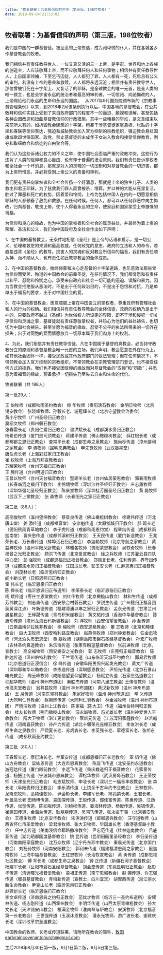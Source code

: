 ```yaml
---
title: "牧者联署：为基督信仰的声明（第三版，198位牧者）"
date: 2018-09-04T21:53:03
---
```


## 牧者联署：为基督信仰的声明（第三版，198位牧者）


我们是中国的一群基督徒，被至高的上帝拣选，成为祂卑微的仆人，并在各城各乡作基督教会的牧者。

我们相信并有责任教导世人，一位又真又活的三一上帝，是宇宙、世界和地上各族的创造主，人应该敬拜上帝，而不应敬拜任何人和任何事物；相信并有责任教导世人，上自国家领袖，下至乞丐囚徒，人人都犯了罪，人人都有一死，死后且有公义的审判，若没有上帝的恩典和救赎，人人都将永远沉沦；相信并有责任教导世人，那位曾被钉死在十字架上、又复活了的耶稣，是全球教会的唯一元首，是全人类的唯一救主，也是全宇宙永远的统治者和最高的审判者，一切信祂、向祂悔改的人，上帝赐给他们永远的生命和永远的国度。
 
从2017年9月国务院颁布新的《宗教事务管理条例》以来，到2018年2月该条例执行以后，中国各地的基督教会，在公共敬拜和信仰实践上受到了来自政府部门的程度不一的逼迫、藐视和误解，甚至包括各种企图改造和扭曲基督教信仰的行政措施。其中一些粗暴的举动，是文革结束以来前所未有的。如拆毁教会建筑的十字架，粗暴干涉基督徒家庭悬挂、张贴的十字架和春联等信仰表达，强迫和威胁教会加入官方控制的宗教组织，强迫教会悬挂国旗或歌颂世俗国家、政党，禁止基督徒的未成年子女进入教会和接受信仰教育，剥夺和取缔教会和信徒的自由聚会等。

我们认为这些诉诸公权力的不义之举，使中国社会面临严重的政教冲突。这些行为违背了人类的信仰和良心自由、也有悖于普遍的法治原则。我们有责任告诉掌权者和全社会一个坏消息，那就是对人的灵魂的一切压制和对基督教会的一切迫害，都为上帝所憎恶，并必将受到上帝公义的责备和审判。

我们更有责任向掌权者和全社会传扬一个好消息，那就是上帝的独生儿子、人类的救主和君王耶稣，为了拯救我们罪人而曾被杀，埋葬，并以神的大能从死里复活，胜过了罪恶和死亡的权势。因着爱和怜悯，上帝为包括中国人在内的一切愿意相信耶稣的人都预备了赦免和救恩。在任何时候，任何人，都可以从任何罪恶中向主悔改，归向基督，敬畏上帝，使个人得着永远的生命，使家庭和国家蒙受上帝慷慨的祝福。

为信仰和良心的缘故，也为中国的掌权者和全社会的属灵益处，并最终为着上帝的荣耀、圣洁和公义，我们向中国政府及全社会作出如下声明：

1、在中国的基督教会，无条件地相信《圣经》是上帝的话语和启示，是一切公义、伦理和救恩的来源和最高权威。任何政党的意志、政府的立法和人的命令，若直接违背《圣经》的教导，损害人的灵魂和反对教会所信仰的福音，我们有责任顺从神、而不顺从人，也有责任如此教导教会的全体成员。

2、在中国的基督教会，始终仰慕和决心走基督的十字架道路，也乐意效法那些曾为信仰而受苦、殉道的中国教会的前辈圣徒，在任何情况下，我们都情愿和有责任以和平、忍耐和怜悯之心，承受来自政府和社会一切可能的逼迫、误解和暴力。因为当教会拒绝服从恶法时，不是出于任何政治目的，不是出于怨恨和对抗，乃是单单出于福音的要求，出于对中国社会的爱。

3、在中国的基督教会，愿意顺服上帝在中国设立的掌权者，尊重政府有管理社会和人的行为的权柄。我们相信并有责任教导教会的全体信徒，政府的权柄乃是出于神的，只要政府不越过《圣经》为世俗权力所设定的界限，即不干涉和侵犯一切关乎信仰和灵魂之事，基督徒就有责任尊敬掌权者，并热心为他们的益处祷告，也切切为中国社会祷告。甚至甘愿为福音的缘故，忍受不公平的执法所带来的一切外在损失；出于对同胞的爱而情愿放弃一切原本属于我们肉身上的权利。

4、为此，我们相信并有责任教导信徒，凡在中国属于基督的真教会，必当持守政教分立的原则和基督是教会唯一元首的立场。我们声明，教会愿意在外在行为上，如其他社会团体一样，接受民政或其他政府部门的依法管理；但在任何情况下，不带领教会加入官方控制的宗教组织，不带领教会在宗教管理部门登记，也不接受任何方式的挂靠。我们也不接受因信仰的缘故而对基督教会的“取缔”和“罚款”；并愿意为着福音的缘故，预备承担一切损失乃至失去自由和生命的代价。



牧者联署（共 198人）

第一批29人：

王  怡牧师（成都秋雨圣约教会）
仰  华牧师（贵阳活石教会）
金明日牧师（北京锡安教会）
张晓峰牧师、孙毅长老、游冠辉长老（北京守望教会治委会）                     
黄小宁牧师（广州圣经归正教会）    
窦绍文牧师（郑州磐石教会）        
张春雷长老（贵阳仁爱归正教会）
温洪斌长老（成都溪水旁归正教会）      
杨希伯传道（厦门巡司顶教会）
蒋建平传道（佛山橄榄树教会）
薛红根长老（成都郫都主恩归正教会）
查常平长老（成都生命之泉教会）
施尚标传道（漳州腓利之家教会）
李  涛牧师（昆明恩典教会）
申先锋牧师（武汉晨星堂）      
唐伯虎长老（上海彩虹家归正教会）  
崔  权牧师（上海万邦宣教教会）   
苏耀荣牧师（台州天福归正教会）    
王  腾传道（台州明道归正教会）   
王昌以牧师（台州天台福音教会）
暨建羊长老（台州仙居蒙恩教会）
郭春雨牧师（长春临河之福归正教会）
李怜悯牧师（深圳沙井圣经归正教会）
庄志勇牧师（深圳华强北圣经归正教会）
陈景堂牧师（深圳桂芳园圣经归正教会）
黄  磊牧师（武汉下上堂教会）
张  勇牧师（长春阳光之家归正教会）


第二批（86人）：

高丽俊牧师（温州望坤教会）
蔡景良传道（佛山橄榄树教会）
徐建伟传道（河北唐山堂）
姜  添传道（成都福音堂）
安彦魁传道（太原郇城归正教会）
郝  鸣长老（德阳秋雨青草地教会）
李子虎传道（成都秋雨恩约堂）
程章纯传道（成都秋雨迦南堂）
曹庆恩传道（成都邻溪树归正教会）
王天民传道（厦门新造教会）
王兆荣长老、万长春传道（蚌埠活石归正教会）
李迦勒牧师（北京导航之家教会）
黄益梓牧师（温州平阳凤卧教会）
林雅各牧师（贵阳蒙恩教会）
吴轶奇牧师（长春福音之光归正教会）
顾洪飞传道（北京爱宣教会）
徐之兵牧师（江苏灌云县四队中心堂）
彭  强牧师（成都恩福归正福音教会）
郑照北长老、任利传道、界守团传道（成都溪水旁归正福音教会）
江国成长老、彭玉安长老（仁寿恩惠归正福音教会）
刘茂林长老（临沂恩约归正教会）     
阎小新长老（日照恩照归正教会 ）    
霍  伟长老（临沂恩泉归正教会）     
陈  舜长老（临沂恩源归正布道所）
李荣泰长老（临沂恩临归正教会）     
杨  斌传道（枣庄主恩堂教会）
刘红伟牧师（北京橄榄山教会）
林和生传道（成都芳邻教会）
刘志勇传道（西安祭台村磐石教会）
罗锐生传道（广州穗归正福音团契黄深江点）
叶新德传道（福建漳浦以琳之家归正教会）
孟永光传道（甘肃兰州晨星教会）
王梓晟传道（青岛积米崖教会）
黄文祐传道（香港中华基督教会）
陈惠珍传道（漳州龙海石码新城教会）
刘  洋牧师（西安信望爱教会）
孙  超传道（云南曲靖非拉铁非教会）
徐  梅牧师（西安恩泉教会）
董  志牧师（北京和睦佳教会）
巨大卫牧师（西安哈利路亚教会）
赵燕伟牧师（郑州钟爱教会）
任金彪牧师（河北泊头市宏恩堂）
黄  磊牧师（湖南岳阳市磐石圣经基督教会）
孙宏广牧师（吉林圣约真道教会）
朱乐海传道（张家界盼望基督教会）
张前进牧师（北京，宣教士）
高全福牧师（西安锡安之光教会）
郭  志牧师（东莞归正福音教会）
陈胜达传道（温州伯特利教会）
王兰青传道（山东临沂天城圣约教会）
郭易君牧师（北京恩道归正浸信会）
徐  峰传道（安徽阜阳男照兴起发光教会）
黄文广传道（深圳耶和华以勒教会）
李拣选传道（深圳感恩教会）
尹旭光传道（北京石景山曙光教会）
周云峰牧师（咸阳信望爱仰望教会）
杨赋立传道（石家庄弘道教会）
程超华教师（温州 神州布道团）
秦胜杰传道（河南八里庄教会)
王伟信教师（温州渔夫堂教会）
翁祥昆牧师（温州 神州布道团）
黄汉新牧师（温州 神州布道团）
王  枭传道（河南东郭村教会）
朱家好牧师（温州 神州布道团）
辛  义传道（大同利仁皂教会）
赵丽辉传道（大同利仁皂教会）
林金减牧师（温州 神州布道团）
严晓洁牧师（温州上江教会）
陈家福（陈大卫）传道（福州伯特利归正教会）
杜友长牧师（荆门橄榄山教会）
汪永诚牧师、冯光雄长老（温州神爱世人丰收教会）
阮大卫牧师（湛江更新教会）
管新元传道（江苏溧阳家庭教会）
赵若翰传道（河南喜获教会）
孙产力传道（湖北十堰荣光庇哩亚教会）
李友洪长老（成都生命之泉教会）
严熙夏长老、苏炳森长老、李英强长老、覃德富长老、张旭东传道
（成都秋雨圣约教会）


第三批（80人）：

王春智长老、廖衍涛长老、兰军安传道（成都恩福归正长老教会）
覃  韬传道（佛山方舟教会）
梁咏恩传道（大连市恩真教会）
陈显飞传道（北安圣约永道教会）
游冠达传道（厦门殿前教会）
李远飞传道（重庆栽道归正福音教会）
花家泉传道、杨振江传道（宁波城市恩典教会）
谭松华牧师（武汉房角石教会）
王正荣牧师（天津圣光归正教会）
毛志斌牧师、申凌长老（深圳三一福音丰收教会）
张  森长老（阜阳麦种归正教会）
李乐清传道（上饶余干古阜约书亚教会）
王林牧师、龙降恩牧师、高颖佳牧师、
尹会彬长老、李建军长老、简兆鹏长老、王君长老、叶雄进长老
田杨博传道、袁国深传道、王聪传道、郄佳富传道、陈勇传道、汪劲传道、张堃传道、陈如坦传道、刘桢彬传道、姜海林传道、杨俊传道、吴镝传道、崔建国传道、金海兰传道、耿朋朋传道、吴鸿飞传道、张永豪干事
（北京锡安教会）
王德生牧师（北京安华教会）
宋洪涛传道（邯郸恩典教会）
汪守道牧师（山西省怀仁市圣爱教会）
梁君培牧师、张大卫牧师、毕国雄长老（香港基督路小教会）
任中志传道（美南浸信会耶路撒冷教会）
尹忠范传道（桂林迦南教会）
吕底亚传道（湖北硒都国度基督教会）
姚  昆传道（昆明田园里圣经教会）
李归圣传道（河南南阳家庭教会）
沈万众牧师（辽宁丹东耶中教会）
秦晨光传道（北京国门教会）
刘杨孙牧师（河南安阳教会）
郭利未传道（福建福清恩雨之家教会）
殷迦南牧师（上海中福基督教会）
王红忠牧师（长治牧宣教会）
黄  勇传道（成都恩福社区教会）
傅  军长老（成都生命之泉教会）
钟  正传道（新疆石河子基督教会）
杨建军长老（岳阳市磐石圣经基督教会）
胡会堂传道（东莞显明归正教会）
赵彰华传道（清远曙光福音堂教会）
覃祖正传道（南宁恩城教会）
赵  弸传道、许志强传道（郫县基督教会）
育培新传道（宣教士，四川宜宾）
胡摩西传道（浙江丽水新生命教会）
尹克山长老（临沂恩泉归正教会）     
赵建新长老（临沂恩临归正教会）    
李文卓传道（济南恩典之约归正教会） 
范优才牧师（临沂三一圣约布道所）
     安耀林传道、杨志刚传道（山西霍州教会）
     李明华传道（山西太原青橄榄教会）
孙大文长老（天津锡安山教会）
桓满金牧师（淮南琴与炉教会）
安溪牧师（北京福音第一长老教会）
王世强传道（玉溪沐恩教会）
潘永光牧师、游广波长老、谢建庆长老（深圳改革宗圣道教会）
               


中国教会的牧师、长老或传道联署，请附所在教会的简称，致函earlyraincovenantchurch@gmail.com

主后2018年8月30日第一版，9月1日第二版，9月5日第三版。